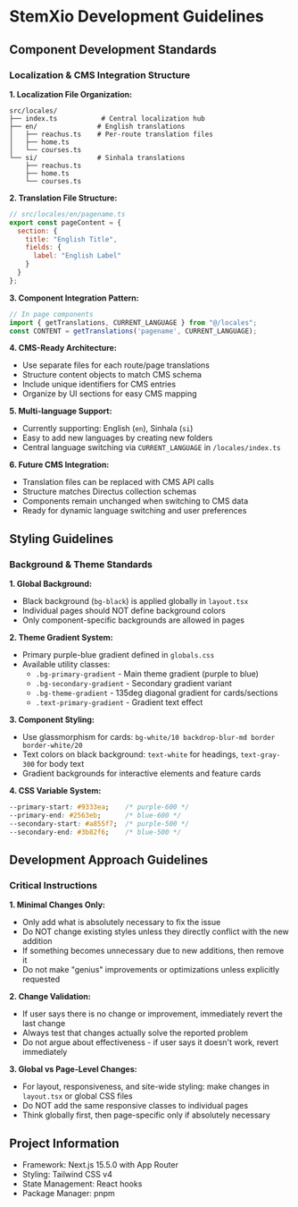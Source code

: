 # StemXio Development Guidelines

## Component Development Standards

### Localization & CMS Integration Structure

**1. Localization File Organization:**
```
src/locales/
├── index.ts           # Central localization hub
├── en/               # English translations
│   ├── reachus.ts    # Per-route translation files
│   ├── home.ts
│   └── courses.ts
└── si/               # Sinhala translations
    ├── reachus.ts
    ├── home.ts
    └── courses.ts
```

**2. Translation File Structure:**
```javascript
// src/locales/en/pagename.ts
export const pageContent = {
  section: {
    title: "English Title",
    fields: {
      label: "English Label"
    }
  }
};
```

**3. Component Integration Pattern:**
```javascript
// In page components
import { getTranslations, CURRENT_LANGUAGE } from "@/locales";
const CONTENT = getTranslations('pagename', CURRENT_LANGUAGE);
```

**4. CMS-Ready Architecture:**
- Use separate files for each route/page translations
- Structure content objects to match CMS schema
- Include unique identifiers for CMS entries
- Organize by UI sections for easy CMS mapping

**5. Multi-language Support:**
- Currently supporting: English (`en`), Sinhala (`si`)
- Easy to add new languages by creating new folders
- Central language switching via `CURRENT_LANGUAGE` in `/locales/index.ts`

**6. Future CMS Integration:**
- Translation files can be replaced with CMS API calls
- Structure matches Directus collection schemas
- Components remain unchanged when switching to CMS data
- Ready for dynamic language switching and user preferences

## Styling Guidelines

### Background & Theme Standards

**1. Global Background:**
- Black background (`bg-black`) is applied globally in `layout.tsx`
- Individual pages should NOT define background colors
- Only component-specific backgrounds are allowed in pages

**2. Theme Gradient System:**
- Primary purple-blue gradient defined in `globals.css`
- Available utility classes:
  - `.bg-primary-gradient` - Main theme gradient (purple to blue)
  - `.bg-secondary-gradient` - Secondary gradient variant
  - `.bg-theme-gradient` - 135deg diagonal gradient for cards/sections
  - `.text-primary-gradient` - Gradient text effect

**3. Component Styling:**
- Use glassmorphism for cards: `bg-white/10 backdrop-blur-md border border-white/20`
- Text colors on black background: `text-white` for headings, `text-gray-300` for body text
- Gradient backgrounds for interactive elements and feature cards

**4. CSS Variable System:**
```css
--primary-start: #9333ea;    /* purple-600 */
--primary-end: #2563eb;      /* blue-600 */
--secondary-start: #a855f7;  /* purple-500 */
--secondary-end: #3b82f6;    /* blue-500 */
```

## Development Approach Guidelines

### Critical Instructions
**1. Minimal Changes Only:**
- Only add what is absolutely necessary to fix the issue
- Do NOT change existing styles unless they directly conflict with the new addition
- If something becomes unnecessary due to new additions, then remove it
- Do not make "genius" improvements or optimizations unless explicitly requested

**2. Change Validation:**
- If user says there is no change or improvement, immediately revert the last change
- Always test that changes actually solve the reported problem
- Do not argue about effectiveness - if user says it doesn't work, revert immediately

**3. Global vs Page-Level Changes:**
- For layout, responsiveness, and site-wide styling: make changes in `layout.tsx` or global CSS files
- Do NOT add the same responsive classes to individual pages
- Think globally first, then page-specific only if absolutely necessary

## Project Information
- Framework: Next.js 15.5.0 with App Router
- Styling: Tailwind CSS v4
- State Management: React hooks
- Package Manager: pnpm